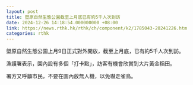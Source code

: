 ```yaml
---
layout: post
title: 塱原自然生態公園截至上月底已有約5千人次到訪
date: 2024-12-26 14:18:54.000000000 +08:00
link: https://news.rthk.hk/rthk/ch/component/k2/1785043-20241226.htm
categories: rthk
---
```


塱原自然生態公園上月9日正式對外開放，截至上月底，已有約5千人次到訪。

漁護署表示，園內設有多個「打卡點」，訪客有機會欣賞到大片黃金稻田。

署方又呼籲市民，不要在園內放無人機，以免嚇走雀鳥。
